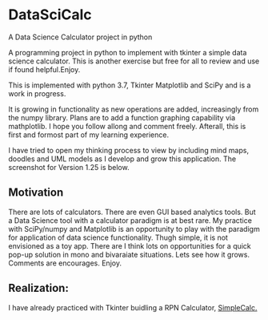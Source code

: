 # DataSciCalc

A Data Science Calculator project in python
  
A programming project in python to implement with tkinter a simple data science calculator. This is another exercise but free for all to review and use if found helpful.Enjoy.

This is implemented with python 3.7, Tkinter Matplotlib and SciPy and is a work in progress. 

It is growing in functionality as new operations are added, increasingly from the numpy library. Plans are to add a function graphing capability via mathplotlib. I hope you follow allong and comment freely. Afterall, this is first and formost part of my learning experience.

I have tried to open my thinking process to view by including mind maps, doodles and UML models as I develop and grow this application. The screenshot for Version 1.25 is below.

## Motivation
  
There are lots of calculators. There are even GUI based analytics tools. But a Data Science tool with a calculator paradigm is at best rare. My practice with SciPy/numpy and Matplotlib is an opportunity to play with the paradigm for application of data science functionality. Thugh simple, it is not envisioned as a toy app. There are I think lots on opportunities for a quick pop-up solution in mono and bivaraiate situations. Lets see how it grows. Comments are encourages. Enjoy.

## Realization:

I have already practiced with Tkinter buidling a RPN Calculator, [SimpleCalc.](https://medmatix.github.io/SimpleCalc/)

